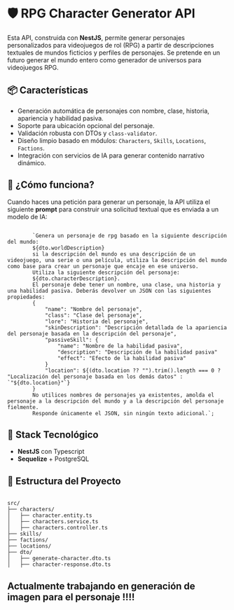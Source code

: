 <h1>🛡️ RPG Character Generator API</h1>

<p>
  Esta API, construida con <strong>NestJS</strong>, permite generar personajes personalizados para videojuegos de rol (RPG) a partir de descripciones textuales de mundos ficticios y perfiles de personajes.
  Se pretende en un futuro generar el mundo entero como generador de universos para videojuegos RPG.
</p>

<h2>📦 Características</h2>
<ul>
  <li>Generación automática de personajes con nombre, clase, historia, apariencia y habilidad pasiva.</li>
  <li>Soporte para ubicación opcional del personaje.</li>
  <li>Validación robusta con DTOs y <code>class-validator</code>.</li>
  <li>Diseño limpio basado en módulos: <code>Characters</code>, <code>Skills</code>, <code>Locations</code>, <code>Factions</code>.</li>
  <li>Integración con servicios de IA para generar contenido narrativo dinámico.</li>
</ul>

<h2>🧠 ¿Cómo funciona?</h2>

<p>Cuando haces una petición para generar un personaje, la API utiliza el siguiente <strong>prompt</strong> para construir una solicitud textual que es enviada a un modelo de IA:</p>

<pre><code>
        `Genera un personaje de rpg basado en la siguiente descripción del mundo:
        ${dto.worldDescription} 
        si la descripción del mundo es una descripción de un videojuego, una serie o una película, utiliza la descripción del mundo como base para crear un personaje que encaje en ese universo.
        Utiliza la siguiente descripción del personaje:
        ${dto.characterDescription}.
        El personaje debe tener un nombre, una clase, una historia y una habilidad pasiva. Deberás devolver un JSON con las siguientes propiedades:
        {
            "name": "Nombre del personaje",
            "class": "Clase del personaje",
            "lore": "Historia del personaje",
            "skinDescription": "Descripción detallada de la apariencia del personaje basada en la descripción del personaje",
            "passiveSkill": {
                "name": "Nombre de la habilidad pasiva",
                "description": "Descripción de la habilidad pasiva"
                "effect": "Efecto de la habilidad pasiva"
            }
            "location": ${(dto.location ?? "").trim().length === 0 ? "Localización del personaje basada en los demás datos" : `"${dto.location}"`}  
        }
        No utilices nombres de personajes ya existentes, amolda el personaje a la descripción del mundo y a la descripción del personaje fielmente.
        Responde únicamente el JSON, sin ningún texto adicional.`;
</code></pre>

<h2>🔧 Stack Tecnológico</h2>
<ul>
  <li><strong>NestJS</strong> con Typescript</li>
  <li><strong>Sequelize</strong> + PostgreSQL</li>
</ul>

<h2>📁 Estructura del Proyecto</h2>

<pre><code>
src/
├── characters/
│   ├── character.entity.ts
│   ├── characters.service.ts
│   ├── characters.controller.ts
├── skills/
├── factions/
├── locations/
├── dto/
│   ├── generate-character.dto.ts
│   ├── character-response.dto.ts
</code></pre>

<h2> Actualmente trabajando en generación de imagen para el personaje !!!! </h2>
